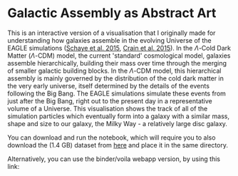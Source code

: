 # Galactic Assembly as Abstract Art

This is an interactive version of a visualisation that I originally made for understanding how galaxies assemble in the evolving Universe of the EAGLE simulations ([Schaye et al. 2015](https://ui.adsabs.harvard.edu/abs/2015MNRAS.446..521S/abstract), [Crain et al. 2015](https://ui.adsabs.harvard.edu/abs/2015MNRAS.450.1937C/abstract)). In the $\Lambda$-Cold Dark Matter ($\Lambda$-CDM) model, the current 'standard' cosmological model, galaxies assemble hierarchically, building their mass over time through the merging of smaller galactic building blocks. In the $\Lambda$-CDM model, this hierarchical assembly is mainly governed by the distribution of the cold dark matter in the very early universe, itself determined by the details of the events following the Big Bang. The EAGLE simulations simulate these events from just after the Big Bang, right out to the present day in a representative volume of a Universe. This visualisation shows the track of all of the simulation particles which eventually form into a galaxy with a similar mass, shape and size to our galaxy, the Milky Way - a relatively large disc galaxy. 

You can download and run the notebook, which will require you to also download the (1.4 GB) dataset from [here](https://www.zenodo.org/record/3865515/files/EAGLE_MW_trace_coords.npy?download=1) and place it in the same directory.

Alternatively, you can use the binder/voila webapp version, by using this link: 
